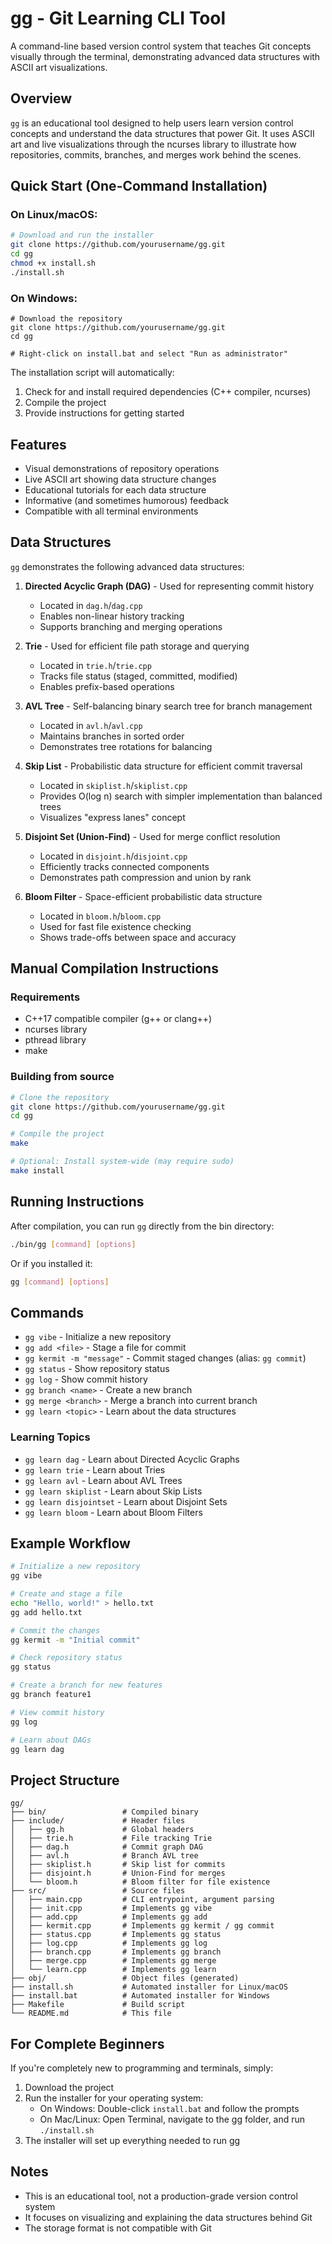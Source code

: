 # gg - Git Learning CLI Tool

A command-line based version control system that teaches Git concepts visually through the terminal, demonstrating advanced data structures with ASCII art visualizations.

## Overview

`gg` is an educational tool designed to help users learn version control concepts and understand the data structures that power Git. It uses ASCII art and live visualizations through the ncurses library to illustrate how repositories, commits, branches, and merges work behind the scenes.

## Quick Start (One-Command Installation)

### On Linux/macOS:
```bash
# Download and run the installer
git clone https://github.com/yourusername/gg.git
cd gg
chmod +x install.sh
./install.sh
```

### On Windows:
```
# Download the repository
git clone https://github.com/yourusername/gg.git
cd gg

# Right-click on install.bat and select "Run as administrator"
```

The installation script will automatically:
1. Check for and install required dependencies (C++ compiler, ncurses)
2. Compile the project
3. Provide instructions for getting started

## Features

- Visual demonstrations of repository operations
- Live ASCII art showing data structure changes
- Educational tutorials for each data structure
- Informative (and sometimes humorous) feedback
- Compatible with all terminal environments

## Data Structures

`gg` demonstrates the following advanced data structures:

1. **Directed Acyclic Graph (DAG)** - Used for representing commit history
   - Located in `dag.h`/`dag.cpp`
   - Enables non-linear history tracking
   - Supports branching and merging operations

2. **Trie** - Used for efficient file path storage and querying
   - Located in `trie.h`/`trie.cpp`
   - Tracks file status (staged, committed, modified)
   - Enables prefix-based operations

3. **AVL Tree** - Self-balancing binary search tree for branch management
   - Located in `avl.h`/`avl.cpp`
   - Maintains branches in sorted order
   - Demonstrates tree rotations for balancing

4. **Skip List** - Probabilistic data structure for efficient commit traversal
   - Located in `skiplist.h`/`skiplist.cpp`
   - Provides O(log n) search with simpler implementation than balanced trees
   - Visualizes "express lanes" concept

5. **Disjoint Set (Union-Find)** - Used for merge conflict resolution
   - Located in `disjoint.h`/`disjoint.cpp`
   - Efficiently tracks connected components
   - Demonstrates path compression and union by rank

6. **Bloom Filter** - Space-efficient probabilistic data structure
   - Located in `bloom.h`/`bloom.cpp`
   - Used for fast file existence checking
   - Shows trade-offs between space and accuracy

## Manual Compilation Instructions

### Requirements

- C++17 compatible compiler (g++ or clang++)
- ncurses library
- pthread library
- make

### Building from source

```bash
# Clone the repository
git clone https://github.com/yourusername/gg.git
cd gg

# Compile the project
make

# Optional: Install system-wide (may require sudo)
make install
```

## Running Instructions

After compilation, you can run `gg` directly from the bin directory:

```bash
./bin/gg [command] [options]
```

Or if you installed it:

```bash
gg [command] [options]
```

## Commands

- `gg vibe` - Initialize a new repository
- `gg add <file>` - Stage a file for commit
- `gg kermit -m "message"` - Commit staged changes (alias: `gg commit`)
- `gg status` - Show repository status
- `gg log` - Show commit history
- `gg branch <name>` - Create a new branch
- `gg merge <branch>` - Merge a branch into current branch
- `gg learn <topic>` - Learn about the data structures

### Learning Topics

- `gg learn dag` - Learn about Directed Acyclic Graphs
- `gg learn trie` - Learn about Tries
- `gg learn avl` - Learn about AVL Trees
- `gg learn skiplist` - Learn about Skip Lists
- `gg learn disjointset` - Learn about Disjoint Sets
- `gg learn bloom` - Learn about Bloom Filters

## Example Workflow

```bash
# Initialize a new repository
gg vibe

# Create and stage a file
echo "Hello, world!" > hello.txt
gg add hello.txt

# Commit the changes
gg kermit -m "Initial commit"

# Check repository status
gg status

# Create a branch for new features
gg branch feature1

# View commit history
gg log

# Learn about DAGs
gg learn dag
```

## Project Structure

```
gg/
├── bin/                 # Compiled binary
├── include/             # Header files
│   ├── gg.h             # Global headers
│   ├── trie.h           # File tracking Trie
│   ├── dag.h            # Commit graph DAG
│   ├── avl.h            # Branch AVL tree
│   ├── skiplist.h       # Skip list for commits
│   ├── disjoint.h       # Union-Find for merges
│   └── bloom.h          # Bloom filter for file existence
├── src/                 # Source files
│   ├── main.cpp         # CLI entrypoint, argument parsing
│   ├── init.cpp         # Implements gg vibe
│   ├── add.cpp          # Implements gg add
│   ├── kermit.cpp       # Implements gg kermit / gg commit
│   ├── status.cpp       # Implements gg status
│   ├── log.cpp          # Implements gg log
│   ├── branch.cpp       # Implements gg branch
│   ├── merge.cpp        # Implements gg merge
│   └── learn.cpp        # Implements gg learn
├── obj/                 # Object files (generated)
├── install.sh           # Automated installer for Linux/macOS
├── install.bat          # Automated installer for Windows
├── Makefile             # Build script
└── README.md            # This file
```

## For Complete Beginners

If you're completely new to programming and terminals, simply:

1. Download the project
2. Run the installer for your operating system:
   - On Windows: Double-click `install.bat` and follow the prompts
   - On Mac/Linux: Open Terminal, navigate to the gg folder, and run `./install.sh`
3. The installer will set up everything needed to run gg

## Notes

- This is an educational tool, not a production-grade version control system
- It focuses on visualizing and explaining the data structures behind Git
- The storage format is not compatible with Git
